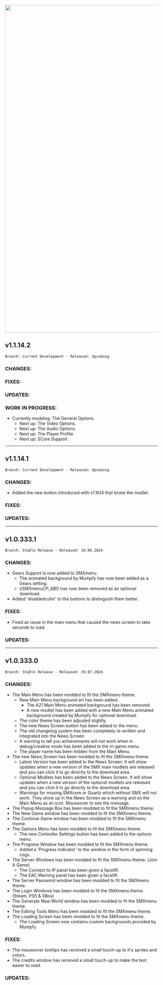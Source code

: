 <p align="center">
  <img src="https://imgur.com/nWbZvFc.jpg" width="1080" title="SMXmenu">
</p>

## **v1.1.14.2**

`Branch: Current Development - Released: Upcoming`

### CHANGES:

### FIXES:

### UPDATES:

### WORK IN PROGRESS:
- Currently modding: The General Options.
  - Next up: The Video Options.
  - Next up: The Audio Options.
  - Next up: The Player Profile.
  - Next up: SCore Support.


---


## **v1.1.14.1**

`Branch: Current Development - Released: Upcoming`

### CHANGES:
- Added the new button introduced with v1.1b14 that broke the modlet.
  
### FIXES:

### UPDATES:


---


## **v1.0.333.1**

`Branch: Stable Release - Released: 10.08.2024`

### CHANGES:
- Gears Support is now added to SMXmenu.
  - The animated background by Mumpfy has now been added as a Gears setting.
  - zSMXmenuCP_ABG has now been removed as an optional download.
- Added 'disabledcolor' to the buttons to distinguish them better.

### FIXES:
- Fixed an issue in the main menu that caused the news screen to take seconds to load.

### UPDATES:


---


## **v1.0.333.0**

`Branch: Stable Release - Released: 29.07.2024`

### CHANGES:
- The Main Menu has been modded to fit the SMXmenu theme.
  - New Main Menu background art has been added.
    - The A21 Main Menu animated background has been removed.
    - A new modlet has been added with a new Main Menu animated background created by Mumpfy for optional download.
  - The color theme has been adjusted slightly.
  - The new News Screen button has been added to the menu.
  - The old changelog system has been completely re-written and integrated into the News Screen.
  - A warning to tell you achievements will not work when in debug/creative mode has been added to the in-game menu.
  - The player name has been hidden from the Main Menu.
- The new News Screen has been modded to fit the SMXmenu theme.
  - Latest Version has been added to the News Screen. It will show updates when a new version of the SMX main modlets are released and you can click it to go directly to the download area.
  - Optional Modlets has been added to the News Screen. It will show updates when a new version of the optional modlets are released and you can click it to go directly to the download area.
  - Warnings for missing SMXcore or Quartz which without SMX will not work. They show up in the News Screen as a warning and on the Main Menu as an icon. Mouseover to see the message.
- The Popup Message Box has been modded to fit the SMXmenu theme.
- The New Game window has been modded to fit the SMXmenu theme.
- The Continue Game window has been modded to fit the SMXmenu theme.
- The Options Menu has been modded to fit the SMXmenu theme.
  - The new Controller Settings button has been added to the options menu.
- The Progress Window has been modded to fit the SMXmenu theme.
  - Added a 'Progress Indicator' to the window in the form of spinning cogs.
- The Server Windows has been modded to fit the SMXmenu theme. (Join A Game)
  - The Connect to IP panel has been given a facelift.
  - The EAC Warning panel has been given a facelift.
- The Server Password window has been modded to fit the SMXmenu theme.
- The Login Windows has been modded to fit the SMXmenu theme. (Steam, PS5 & XBox)
- The Generate New World window has been modded to fit the SMXmenu theme.
- The Editing Tools Menu has been modded to fit the SMXmenu theme.
- The Loading Screen has been modded to fit the SMXmenu theme.
  - The Loading Screen now contains custom backgrounds provided by Mumpfy.


### FIXES:
- The mouseover tooltips has received a small touch-up to it's sprites and colors.
- The credits window has received a small touch-up to make the text easier to read.


### UPDATES:


